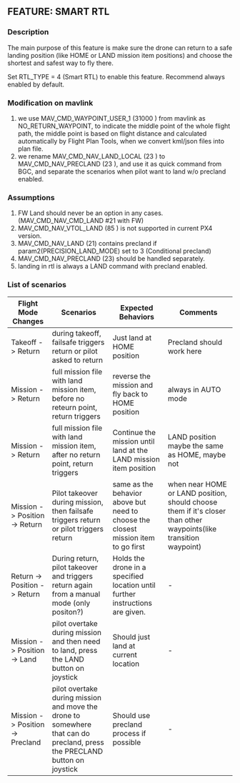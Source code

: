 ## FEATURE: SMART RTL

### Description

The main purpose of this feature is make sure the drone can return to a safe landing position (like HOME or LAND mission item positions)
and choose the shortest and safest way to fly there.

Set RTL_TYPE = 4 (Smart RTL) to enable this feature.
Recommend always enabled by default.

### Modification on mavlink

1. we use MAV_CMD_WAYPOINT_USER_1 (31000 ) from mavlink as NO_RETURN_WAYPOINT, to indicate the middle point of the whole flight path, the middle point is based on flight distance and calculated automatically by Flight Plan Tools, when we convert kml/json files into plan file.
1. we rename MAV_CMD_NAV_LAND_LOCAL (23 ) to MAV_CMD_NAV_PRECLAND (23 ), and use it as quick command from BGC, and separate the scenarios when pilot want to land w/o precland enabled.

### Assumptions

1. FW Land should never be an option in any cases. (MAV_CMD_NAV_CMD_LAND #21 with FW)
1. MAV_CMD_NAV_VTOL_LAND (85 ) is not supported in current PX4 version.
1. MAV_CMD_NAV_LAND (21) contains precland if param2(PRECISION_LAND_MODE) set to 3 (Conditional precland)
1. MAV_CMD_NAV_PRECLAND (23) should be handled separately.
1. landing in rtl is always a LAND command with precland enabled.


### List of scenarios

| Flight Mode Changes | Scenarios | Expected Behaviors | Comments |
|-------------|-----------|---------------------|----------|
| Takeoff -> Return | during takeoff, failsafe triggers return or pilot asked to return | Just land at HOME position | Precland should work here |
| Mission -> Return | full mission file with land mission item, before no reteurn point, return triggers | reverse the mission and fly back to HOME position | always in AUTO mode |
| Mission -> Return | full mission file with land mission item, after no return point, return triggers | Continue the mission until land at the LAND mission item position | LAND position maybe the same as HOME, maybe not |
| Mission -> Position -> Return | Pilot takeover during mission, then failsafe triggers return or pilot triggers return | same as the behavior above but need to choose the closest mission item to go first | when near HOME or LAND position, should choose them if it's closer than other waypoints(like transition waypoint) |
| Return -> Position -> Return | During return, pilot takeover and triggers return again from a manual mode (only positon?) | Holds the drone in a specified location until further instructions are given. | - |
| Mission -> Position -> Land | pilot overtake during mission and then need to land, press the LAND button on joystick | Should just land at current location | - |
| Mission -> Position -> Precland | pilot overtake during mission and move the drone to somewhere that can do precland, press the PRECLAND button on joystick | Should use precland process if possible | - |

